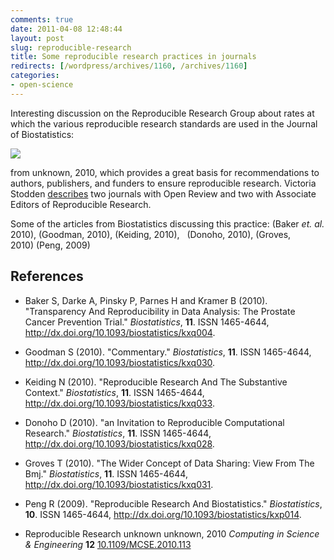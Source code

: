 ```yaml
---
comments: true
date: 2011-04-08 12:48:44
layout: post
slug: reproducible-research
title: Some reproducible research practices in journals
redirects: [/wordpress/archives/1160, /archives/1160]
categories:
- open-science
---
```


Interesting discussion on the Reproducible Research Group about rates at which the various reproducible research standards are used in the Journal of Biostatistics:

![]( http://farm6.staticflickr.com/5015/5472087649_8093f6b92e_o.png )


from unknown, 2010, which provides a great basis for recommendations to authors, publishers, and funders to ensure reproducible research. Victoria Stodden [describes](http://bit.ly/ikfpxK) two journals with Open Review and two with Associate Editors of Reproducible Research.

Some of the articles from Biostatistics discussing this practice: (Baker _et. al._ 2010), (Goodman, 2010), (Keiding, 2010),   (Donoho, 2010), (Groves, 2010) (Peng, 2009)

## References


- Baker S, Darke A, Pinsky P, Parnes H and Kramer B (2010).
"Transparency And Reproducibility in Data Analysis: The Prostate Cancer Prevention Trial."
*Biostatistics*, **11**.
ISSN 1465-4644, <a href="http://dx.doi.org/10.1093/biostatistics/kxq004">http://dx.doi.org/10.1093/biostatistics/kxq004</a>.

- Goodman S (2010).
"Commentary."
*Biostatistics*, **11**.
ISSN 1465-4644, <a href="http://dx.doi.org/10.1093/biostatistics/kxq030">http://dx.doi.org/10.1093/biostatistics/kxq030</a>.

- Keiding N (2010).
"Reproducible Research And The Substantive Context."
*Biostatistics*, **11**.
ISSN 1465-4644, <a href="http://dx.doi.org/10.1093/biostatistics/kxq033">http://dx.doi.org/10.1093/biostatistics/kxq033</a>.

- Donoho D (2010).
"an Invitation to Reproducible Computational Research."
*Biostatistics*, **11**.
ISSN 1465-4644, <a href="http://dx.doi.org/10.1093/biostatistics/kxq028">http://dx.doi.org/10.1093/biostatistics/kxq028</a>.

- Groves T (2010).
"The Wider Concept of Data Sharing: View From The Bmj."
*Biostatistics*, **11**.
ISSN 1465-4644, <a href="http://dx.doi.org/10.1093/biostatistics/kxq031">http://dx.doi.org/10.1093/biostatistics/kxq031</a>.

- Peng R (2009).
"Reproducible Research And Biostatistics."
*Biostatistics*, **10**.
ISSN 1465-4644, <a href="http://dx.doi.org/10.1093/biostatistics/kxp014">http://dx.doi.org/10.1093/biostatistics/kxp014</a>.



-  Reproducible Research unknown unknown,  2010 *Computing in Science & Engineering* **12**    [10.1109/MCSE.2010.113](http://dx.doi.org/10.1109/MCSE.2010.113)
